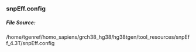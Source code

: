 
### snpEff.config

##### File Source: 
/home/tgenref/homo_sapiens/grch38_hg38/hg38tgen/tool_resources/snpEff_4.3T/snpEff.config

